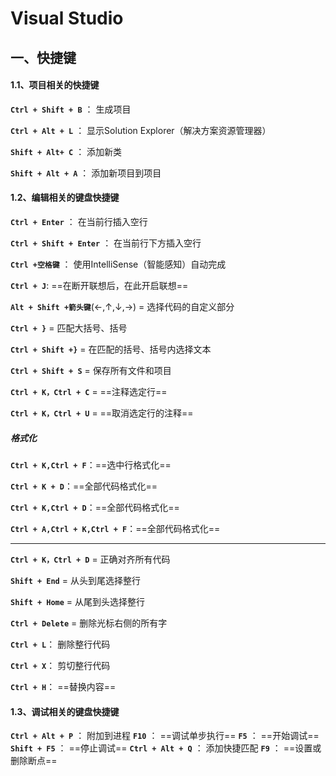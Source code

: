 # Visual Studio

## 一、快捷键

#### 1.1、**项目相关的快捷键**

**`Ctrl + Shift + B`** ： 生成项目

**`Ctrl + Alt + L`** ： 显示Solution Explorer（解决方案资源管理器）

**`Shift + Alt+ C`** ： 添加新类

**`Shift + Alt + A`** ： 添加新项目到项目

#### 1.2、**编辑相关的键盘快捷键**

**`Ctrl + Enter`** ： 在当前行插入空行

**`Ctrl + Shift + Enter`** ： 在当前行下方插入空行

**`Ctrl +空格键`** ： 使用IntelliSense（智能感知）自动完成

**`Ctrl + J`**: ==在断开联想后，在此开启联想==

**`Alt + Shift +箭头键`**(←,↑,↓,→) = 选择代码的自定义部分

**`Ctrl + }`** = 匹配大括号、括号

**`Ctrl + Shift +}`** = 在匹配的括号、括号内选择文本

**`Ctrl + Shift + S`** = 保存所有文件和项目

**`Ctrl + K，Ctrl + C`** = ==注释选定行==

**`Ctrl + K，Ctrl + U`** = ==取消选定行的注释==

##### 格式化

**`Ctrl + K,Ctrl + F`**：==选中行格式化==

**`Ctrl + K + D`**：==全部代码格式化==

**`Ctrl + K,Ctrl + D`**：==全部代码格式化==

**`Ctrl + A,Ctrl + K,Ctrl + F`**：==全部代码格式化==

---

**`Ctrl + K，Ctrl + D`** = 正确对齐所有代码

**`Shift + End`** = 从头到尾选择整行

**`Shift + Home`** = 从尾到头选择整行

**`Ctrl + Delete`** = 删除光标右侧的所有字

**`Ctrl + L`**： 删除整行代码 

**`Ctrl + X`**： 剪切整行代码 

**`Ctrl + H`**： ==替换内容==

#### 1.3、调试相关的键盘快捷键

**`Ctrl + Alt + P`** ： 附加到进程
**`F10`** ： ==调试单步执行==
**`F5`** ： ==开始调试==
**`Shift + F5`** ： ==停止调试==
**`Ctrl + Alt + Q`** ： 添加快捷匹配
**`F9`** ： ==设置或删除断点==

